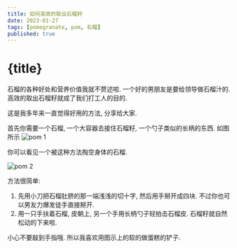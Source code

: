 ```yaml
---
title: 如何高效的取出石榴籽
date: 2023-01-27
tags: [pomegranate, pom, 石榴]
published: true 
---
```


<script>
    import Image from '$lib/components/Image.svelte';
</script>

# {title}

石榴的各种好处和营养价值我就不赘述啦. 一个好的男朋友是要给领导做石榴汁的. 高效的取出石榴籽就成了我们打工人的目的.

这是我多年来一直觉得好用的方法, 分享给大家.

首先你需要一个石榴, 一个大容器去接住石榴籽, 一个勺子类似的长柄的东西. 如图所示
<Image src="/images/pom-1.png" alt="pom 1" />

你可以看见一个被这种方法掏空身体的石榴.

<Image src="/images/pom-2.png" alt="pom 2" />

方法很简单:

1. 先用小刀把石榴肚脐的那一端浅浅的切十字, 然后用手掰开成四块. 不过你也可以男友力爆发徒手直接掰开.
2. 用一只手扶着石榴, 皮朝上, 另一个手用长柄勺子轻拍击石榴皮. 石榴籽就自然松动的下来啦.

小心不要敲到手指哦. 所以我喜欢用图示上的软的做蛋糕的铲子.
